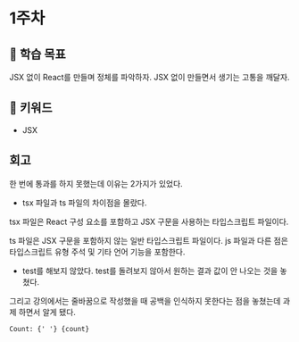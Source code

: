 # 1주차

## :whale2: 학습 목표

JSX 없이 React를 만들며 정체를 파악하자.
JSX 없이 만들면서 생기는 고통을 깨달자.

## :whale2: 키워드

* JSX

## 회고

한 번에 통과를 하지 못했는데 이유는 2가지가 있었다.

* tsx 파일과 ts 파일의 차이점을 몰랐다.

tsx 파일은 React 구성 요소를 포함하고 JSX 구문을 사용하는 타입스크립트 파일이다.

ts 파일은 JSX 구문을 포함하지 않는 일반 타입스크립트 파일이다. js 파일과 다른 점은 타입스크립트 유형 주석 및 기타 언어 기능을 포함한다.

* test를 해보지 않았다. test를 돌려보지 않아서 원하는 결과 값이 안 나오는 것을 놓쳤다.

그리고 강의에서는 줄바꿈으로 작성했을 때 공백을 인식하지 못한다는 점을 놓쳤는데 과제 하면서 알게 됐다.

```plainText
Count: {' '} {count}
```

